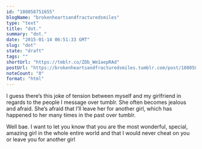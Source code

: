 ```yaml
---
id: "108058751655"
blogName: "brokenheartsandfracturedsmiles"
type: "text"
title: "dot."
summary: "dot."
date: "2015-01-14 06:51:33 GMT"
slug: "dot"
state: "draft"
tags: ""
shortUrl: "https://tmblr.co/ZDb_Wm1aepRAd"
postUrl: "https://brokenheartsandfracturedsmiles.tumblr.com/post/108058751655/dot"
noteCount: "0"
format: "html"
---
```


I guess there’s this joke of tension between myself and my girlfriend in regards to the people I message over tumblr. She often becomes jealous and afraid. She’s afraid that I’ll leave her for another girl, which has happened to her many times in the past over tumblr. 

Well bae. I want to let you know that you are the most wonderful, special, amazing girl in the whole entire world and that I would never cheat on you or leave you for another girl